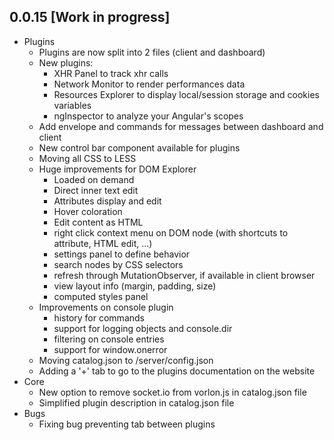 ## 0.0.15 [Work in progress]

- Plugins
    - Plugins are now split into 2 files (client and dashboard)
	- New plugins: 
		- XHR Panel to track xhr calls
		- Network Monitor to render performances data
		- Resources Explorer to display local/session storage and cookies variables
		- ngInspector to analyze your Angular's scopes
	- Add envelope and commands for messages between dashboard and client
	- New control bar component available for plugins
	- Moving all CSS to LESS
	- Huge improvements for DOM Explorer
		- Loaded on demand
		- Direct inner text edit
		- Attributes display and edit
		- Hover coloration
		- Edit content as HTML
		- right click context menu on DOM node (with shortcuts to attribute, HTML edit, ...)
		- settings panel to define behavior
		- search nodes by CSS selectors
		- refresh through MutationObserver, if available in client browser
		- view layout info (margin, padding, size)
		- computed styles panel 
	- Improvements on console plugin
		- history for commands
		- support for logging objects and console.dir
		- filtering on console entries
		- support for window.onerror
	- Moving catalog.json to /server/config.json
	- Adding a '+' tab to go to the plugins documentation on the website
- Core
	- New option to remove socket.io from vorlon.js in catalog.json file
	- Simplified plugin description in catalog.json file
- Bugs
	- Fixing bug preventing tab between plugins
